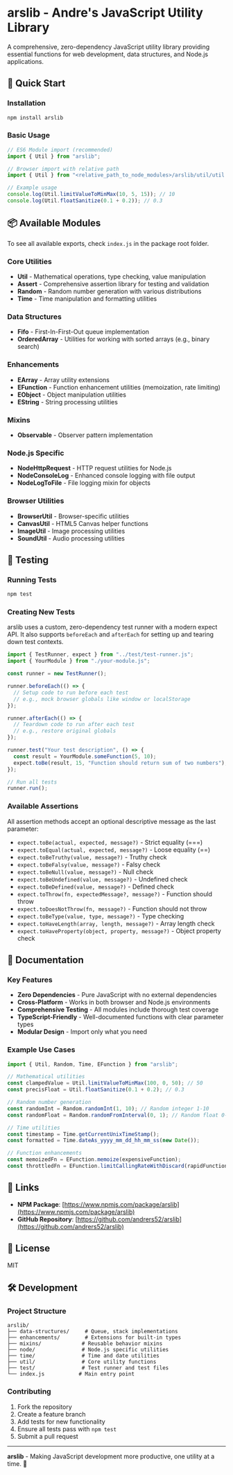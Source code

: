 # arslib - Andre's JavaScript Utility Library

A comprehensive, zero-dependency JavaScript utility library providing essential functions for web development, data structures, and Node.js applications.

## 🚀 Quick Start

### Installation

```bash
npm install arslib
```

### Basic Usage

```javascript
// ES6 Module import (recommended)
import { Util } from "arslib";

// Browser import with relative path
import { Util } from "<relative_path_to_node_modules>/arslib/util/util.js";

// Example usage
console.log(Util.limitValueToMinMax(10, 5, 15)); // 10
console.log(Util.floatSanitize(0.1 + 0.2)); // 0.3
```

## 📦 Available Modules

To see all available exports, check `index.js` in the package root folder.

### Core Utilities

- **Util** - Mathematical operations, type checking, value manipulation
- **Assert** - Comprehensive assertion library for testing and validation
- **Random** - Random number generation with various distributions
- **Time** - Time manipulation and formatting utilities

### Data Structures

- **Fifo** - First-In-First-Out queue implementation
- **OrderedArray** - Utilities for working with sorted arrays (e.g., binary search)

### Enhancements

- **EArray** - Array utility extensions
- **EFunction** - Function enhancement utilities (memoization, rate limiting)
- **EObject** - Object manipulation utilities
- **EString** - String processing utilities

### Mixins

- **Observable** - Observer pattern implementation

### Node.js Specific

- **NodeHttpRequest** - HTTP request utilities for Node.js
- **NodeConsoleLog** - Enhanced console logging with file output
- **NodeLogToFile** - File logging mixin for objects

### Browser Utilities

- **BrowserUtil** - Browser-specific utilities
- **CanvasUtil** - HTML5 Canvas helper functions
- **ImageUtil** - Image processing utilities
- **SoundUtil** - Audio processing utilities

## 🧪 Testing

### Running Tests

```bash
npm test
```

### Creating New Tests

arslib uses a custom, zero-dependency test runner with a modern expect API.
It also supports `beforeEach` and `afterEach` for setting up and tearing down test contexts.

```javascript
import { TestRunner, expect } from "../test/test-runner.js";
import { YourModule } from "./your-module.js";

const runner = new TestRunner();

runner.beforeEach(() => {
  // Setup code to run before each test
  // e.g., mock browser globals like window or localStorage
});

runner.afterEach(() => {
  // Teardown code to run after each test
  // e.g., restore original globals
});

runner.test("Your test description", () => {
  const result = YourModule.someFunction(5, 10);
  expect.toBe(result, 15, "Function should return sum of two numbers");
});

// Run all tests
runner.run();
```

### Available Assertions

All assertion methods accept an optional descriptive message as the last parameter:

- `expect.toBe(actual, expected, message?)` - Strict equality (===)
- `expect.toEqual(actual, expected, message?)` - Loose equality (==)
- `expect.toBeTruthy(value, message?)` - Truthy check
- `expect.toBeFalsy(value, message?)` - Falsy check
- `expect.toBeNull(value, message?)` - Null check
- `expect.toBeUndefined(value, message?)` - Undefined check
- `expect.toBeDefined(value, message?)` - Defined check
- `expect.toThrow(fn, expectedMessage?, message?)` - Function should throw
- `expect.toDoesNotThrow(fn, message?)` - Function should not throw
- `expect.toBeType(value, type, message?)` - Type checking
- `expect.toHaveLength(array, length, message?)` - Array length check
- `expect.toHaveProperty(object, property, message?)` - Object property check

## 📖 Documentation

### Key Features

- **Zero Dependencies** - Pure JavaScript with no external dependencies
- **Cross-Platform** - Works in both browser and Node.js environments
- **Comprehensive Testing** - All modules include thorough test coverage
- **TypeScript-Friendly** - Well-documented functions with clear parameter types
- **Modular Design** - Import only what you need

### Example Use Cases

```javascript
import { Util, Random, Time, EFunction } from "arslib";

// Mathematical utilities
const clampedValue = Util.limitValueToMinMax(100, 0, 50); // 50
const precisFloat = Util.floatSanitize(0.1 + 0.2); // 0.3

// Random number generation
const randomInt = Random.randomInt(1, 10); // Random integer 1-10
const randomFloat = Random.randomFromInterval(0, 1); // Random float 0-1

// Time utilities
const timestamp = Time.getCurrentUnixTimeStamp();
const formatted = Time.dateAs_yyyy_mm_dd_hh_mm_ss(new Date());

// Function enhancements
const memoizedFn = EFunction.memoize(expensiveFunction);
const throttledFn = EFunction.limitCallingRateWithDiscard(rapidFunction, 100);
```

## 🔗 Links

- **NPM Package**: [https://www.npmjs.com/package/arslib](https://www.npmjs.com/package/arslib)
- **GitHub Repository**: [https://github.com/andrers52/arslib](https://github.com/andrers52/arslib)

## 📝 License

MIT

## 🛠️ Development

### Project Structure

```
arslib/
├── data-structures/     # Queue, stack implementations
├── enhancements/        # Extensions for built-in types
├── mixins/             # Reusable behavior mixins
├── node/               # Node.js specific utilities
├── time/               # Time and date utilities
├── util/               # Core utility functions
├── test/               # Test runner and test files
└── index.js           # Main entry point
```

### Contributing

1. Fork the repository
2. Create a feature branch
3. Add tests for new functionality
4. Ensure all tests pass with `npm test`
5. Submit a pull request

---

**arslib** - Making JavaScript development more productive, one utility at a time. 🚀
